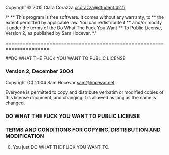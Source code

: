Copyright © 2015 Clara Corazza <ccorazza@student.42.fr>

/*
** This program is free software. It comes without any warranty, to
** the extent permitted by applicable law. You can redistribute it
** and/or modify it under the terms of the Do What The Fuck You Want
** To Public License, Version 2, as published by Sam Hocevar. 
*/

=====================================================================

##DO WHAT THE FUCK YOU WANT TO PUBLIC LICENSE
###                   Version 2, December 2004

Copyright (C) 2004 Sam Hocevar <sam@hocevar.net>

Everyone is permitted to copy and distribute verbatim or modified
copies of this license document, and changing it is allowed as long
as the name is changed.

###           DO WHAT THE FUCK YOU WANT TO PUBLIC LICENSE
###  TERMS AND CONDITIONS FOR COPYING, DISTRIBUTION AND MODIFICATION

 0. You just DO WHAT THE FUCK YOU WANT TO.

